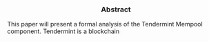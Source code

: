 <div align='center'> 
	<h3>Abstract</h3>
</div>

This paper will present a formal analysis of the Tendermint Mempool component. Tendermint is a blockchain

<!--stackedit_data:
eyJoaXN0b3J5IjpbLTE5MTQ0MzQ3NjMsNDgxMzE5NTk3LDcyNT
I1MDQ1OSwtMTAzODc3MzIzNywtMTM5NjM0MTk0LDE2OTkzNDk0
ODJdfQ==
-->